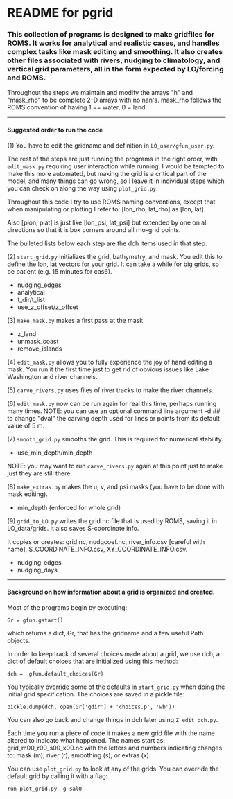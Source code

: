 # README for pgrid

### This collection of programs is designed to make gridfiles for ROMS.  It works for analytical and realistic cases, and handles complex tasks like mask editing and smoothing.  It also creates other files associated with rivers, nudging to climatology, and vertical grid parameters, all in the form expected by LO/forcing and ROMS.

Throughout the steps we maintain and modify the arrays "h" and "mask_rho" to be complete 2-D arrays with no nan's.  mask_rho follows the ROMS convention of having 1 == water, 0 = land.

---
#### Suggested order to run the code

(1) You have to edit the gridname and definition in `LO_user/gfun_user.py`.

The rest of the steps are just running the programs in the right order, with `edit_mask.py` requiring user interaction while running.  I would be tempted to make this more automated, but making the grid is a critical part of the model, and many  things can go wrong, so I leave it in individual steps which you can check on along the way using `plot_grid.py`.

Throughout this code I try to use ROMS naming conventions, except that when manipulating or plotting I refer to: [lon_rho, lat_rho] as [lon, lat].

Also [plon, plat] is just like [lon_psi, lat_psi] but extended by one on all directions so that it is box corners around all rho-grid points.

The bulleted lists below each step are the dch items used in that step.

(2) `start_grid.py` initializes the grid, bathymetry, and mask. You edit this to define the lon, lat vectors for your grid. It can take a while for big grids, so be patient (e.g. 15 minutes for cas6).
- nudging_edges
- analytical
- t_dir/t_list
- use_z_offset/z_offset

(3) `make_mask.py` makes a first pass at the mask.
- z_land
- unmask_coast
- remove_islands

(4) `edit_mask.py` allows you to fully experience the joy of hand editing a mask.  You run it the first time just to get rid of obvious issues like Lake Washington and river channels.

(5) `carve_rivers.py` uses files of river tracks to make the river channels.

(6) `edit_mask.py` now can be run again for real this time, perhaps running many times. NOTE: you can use an optional command line argument -d ## to change "dval" the carving depth used for lines or points from its default value of 5 m.

(7) `smooth_grid.py` smooths the grid.  This is required for numerical stability.
- use_min_depth/min_depth

NOTE: you may want to run `carve_rivers.py` again at this point just to make just they are still there.

(8) `make_extras.py` makes the u, v, and psi masks (you have to be done with mask editing).
- min_depth (enforced for whole grid)

(9) `grid_to_LO.py` writes the grid.nc file that is used by ROMS, saving it in LO_data/grids. It also saves S-coordinate info.

It copies or creates: grid.nc, nudgcoef.nc, river_info.csv [careful with name], S_COORDINATE_INFO.csv, XY_COORDINATE_INFO.csv.
- nudging_edges
- nudging_days

---

#### Background on how information about a grid is organized and created.

Most of the programs begin by executing:
```
Gr = gfun.gstart()
```
which returns a dict, Gr, that has the gridname and a few useful Path objects.

In order to keep track of several choices made about a grid, we use dch, a dict of default choices that are initialized using this method:
```
dch =  gfun.default_choices(Gr)
```
You typically override some of the defaults in `start_grid.py` when doing the initial grid specification.  The choices are saved in a pickle file:
```
pickle.dump(dch, open(Gr['gdir'] + 'choices.p', 'wb'))
```
You can also go back and change things in dch later using `Z_edit_dch.py`.

Each time you run a piece of code it makes a new grid file with the name altered to indicate what happened.  The names start as: grid_m00_r00_s00_x00.nc with the letters and numbers indicating changes to: mask (m), river (r), smoothing (s), or extras (x).

You can use `plot_grid.py` to look at any of the grids.  You can override the default grid by calling it with a flag:
```
run plot_grid.py -g sal0
```
